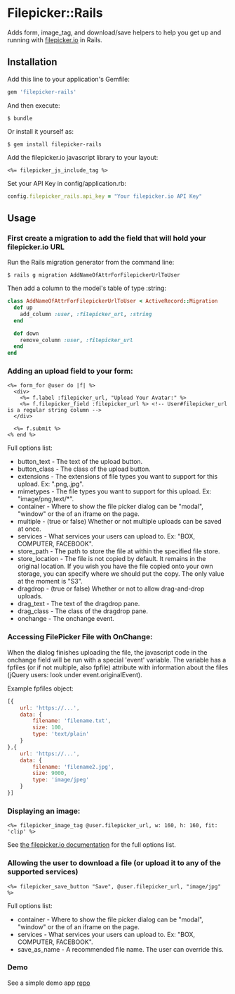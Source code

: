 # Filepicker::Rails

Adds form, image_tag, and download/save helpers to help you get up and running with [filepicker.io](http://filepicker.io) in Rails.

## Installation

Add this line to your application's Gemfile:

```ruby
gem 'filepicker-rails'
```

And then execute:

    $ bundle

Or install it yourself as:

    $ gem install filepicker-rails

Add the filepicker.io javascript library to your layout:

```erb
<%= filepicker_js_include_tag %>
```

Set your API Key in config/application.rb:

```ruby
config.filepicker_rails.api_key = "Your filepicker.io API Key"
```

## Usage
### First create a migration to add the field that will hold your filepicker.io URL
Run the Rails migration generator from the command line:

    $ rails g migration AddNameOfAttrForFilepickerUrlToUser

Then add a column to the model's table of type :string:

```ruby
class AddNameOfAttrForFilepickerUrlToUser < ActiveRecord::Migration
  def up
    add_column :user, :filepicker_url, :string
  end

  def down
    remove_column :user, :filepicker_url
  end
end
```


### Adding an upload field to your form:

```erb
<%= form_for @user do |f| %>
  <div>
    <%= f.label :filepicker_url, "Upload Your Avatar:" %>
    <%= f.filepicker_field :filepicker_url %> <!-- User#filepicker_url is a regular string column -->
  </div>

  <%= f.submit %>
<% end %>
```
Full options list:

* button_text - The text of the upload button.
* button_class - The class of the upload button.
* extensions - The extensions of file types you want to support for this upload. Ex: ".png,.jpg".
* mimetypes - The file types you want to support for this upload. Ex: "image/png,text/*".
* container - Where to show the file picker dialog can be "modal", "window" or the
of an iframe on the page.
* multiple - (true or false) Whether or not multiple uploads can be saved at once.
* services - What services your users can upload to. Ex: "BOX, COMPUTER, FACEBOOK".
* store_path - The path to store the file at within the specified file store. 
* store_location - The file is not copied by default. It remains in the original location. If you wish you have the file copied onto your own storage, you can specify where we should put the copy. The only value at the moment is "S3".
* dragdrop - (true or false) Whether or not to allow drag-and-drop uploads.
* drag_text - The text of the dragdrop pane.
* drag_class - The class of the dragdrop pane.
* onchange - The onchange event.

### Accessing FilePicker File with OnChange:

When the dialog finishes uploading the file, the javascript code in the onchange field will be run with a special 'event' variable. The variable has a fpfiles (or if not multiple, also fpfile) attribute with information about the files (jQuery users: look under event.originalEvent).

Example fpfiles object:
```javascript
[{
    url: 'https://...',
    data: {
        filename: 'filename.txt',
        size: 100,
        type: 'text/plain'
    }
},{
    url: 'https://...',
    data: {
        filename: 'filename2.jpg',
        size: 9000,
        type: 'image/jpeg'
    }
}]
```

### Displaying an image:

```erb
<%= filepicker_image_tag @user.filepicker_url, w: 160, h: 160, fit: 'clip' %>
```

See [the filepicker.io documentation](https://developers.filepicker.io/docs/web/#fpurl-images) for the full options list.


### Allowing the user to download a file (or upload it to any of the supported services)

```erb
<%= filepicker_save_button "Save", @user.filepicker_url, "image/jpg" %>
```

Full options list:

* container - Where to show the file picker dialog can be "modal", "window" or the
of an iframe on the page.
* services - What services your users can upload to. Ex: "BOX, COMPUTER, FACEBOOK".
* save_as_name - A recommended file name. The user can override this.

### Demo

See a simple demo app [repo](https://github.com/maxtilford/filepicker-rails-demo)
